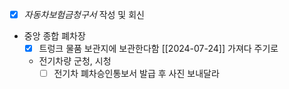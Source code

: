 - [X] *자동차보험금청구서* 작성 및 회신
- 중앙 종합 폐차장
  - [X] 트렁크 물품 보관지에 보관한다함 [[2024-07-24]] 가져다 주기로
  - 전기차량 군청, 시청
    - [ ] 전기차 폐차승인통보서 발급 후 사진 보내달라
